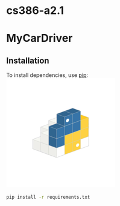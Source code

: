 # cs386-a2.1
# MyCarDriver

## Installation
To install dependencies, use [pip](https://pypi.org/project/pip/):
![pip logo](https://raw.githubusercontent.com/github/explore/666de02829613e0244e9441b114edb85781e972c/topics/pip/pip.png)
```bash
pip install -r requirements.txt
